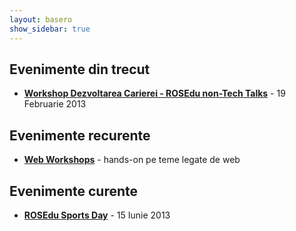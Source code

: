 ```yaml
---
layout: basero
show_sidebar: true
---
```

<!--## Evenimente curente și viitoare -->

## Evenimente din trecut

* [**Workshop Dezvoltarea Carierei - ROSEdu non-Tech Talks**](/dezvoltarea-carierei/) - 19 Februarie 2013


## Evenimente recurente

* [**Web Workshops**](/web-workshops/) - hands-on pe teme legate de web

## Evenimente curente

* [**ROSEdu Sports Day**](/sports-day/) - 15 Iunie 2013
